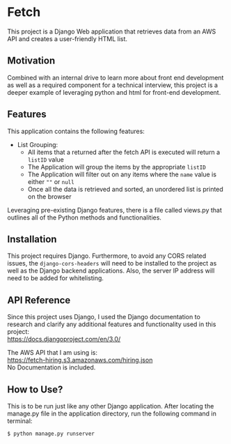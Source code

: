 # Fetch

This project is a Django Web application that retrieves data from an AWS API and creates a user-friendly HTML list.

## Motivation
 Combined with an internal drive to learn more about front end development as well as a required component for a technical interview, this project is a deeper example of leveraging python and html for front-end development.

## Features
This application contains the following features:
* List Grouping:
  * All items that a returned after the fetch API is executed will return a `listID` value
  * The Application will group the items by the appropriate `listID`
  * The Application will filter out on any items where the `name` value is either `""` or `null`
  * Once all the data is retrieved and sorted, an unordered list is printed on the browser

Leveraging pre-existing Django features, there is a file called views.py that outlines all of the Python methods and functionalities.

## Installation
This project requires Django. Furthermore, to avoid any CORS related issues, the `django-cors-headers` will need to be installed to the project as well as the Django backend applications. Also, the server IP address will need to be added for whitelisting.

## API Reference
Since this project uses Django, I used the Django documentation to research and clarify any additional features and functionality used in this project:\
  https://docs.djangoproject.com/en/3.0/

The AWS API that I am using is:\
  https://fetch-hiring.s3.amazonaws.com/hiring.json
\
No Documentation is included.

## How to Use?
This is to be run just like any other Django application. After locating the manage.py file in the application directory, run the following command in terminal:

```
$ python manage.py runserver
```
